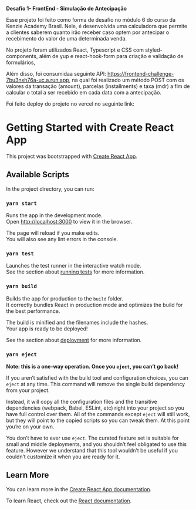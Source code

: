 **Desafio 1- FrontEnd - Simulação de Antecipação**

Esse projeto foi feito como forma de desafio no módulo 6 do curso da Kenzie Academy Brasil.
Nele, é desenvolvida uma calculadora que permite a clientes saberem quanto irão receber caso optem por antecipar o recebimento do valor
de uma determinada venda.

No projeto foram utilizados React, Typescript e CSS com styled-components, além de yup e react-hook-form para criação 
e validação de formulários, 

Além disso, foi consumidaa seguinte API: https://frontend-challenge-7bu3nxh76a-uc.a.run.app, na qual foi realizado um
método POST com os valores da transação (amount), parcelas (installments) e taxa (mdr) a fim de calcular o total a ser
recebido em cada data com a antecipação.

Foi feito deploy do projeto no vercel no seguinte link: 





# Getting Started with Create React App

This project was bootstrapped with [Create React App](https://github.com/facebook/create-react-app).

## Available Scripts

In the project directory, you can run:

### `yarn start`

Runs the app in the development mode.\
Open [http://localhost:3000](http://localhost:3000) to view it in the browser.

The page will reload if you make edits.\
You will also see any lint errors in the console.

### `yarn test`

Launches the test runner in the interactive watch mode.\
See the section about [running tests](https://facebook.github.io/create-react-app/docs/running-tests) for more information.

### `yarn build`

Builds the app for production to the `build` folder.\
It correctly bundles React in production mode and optimizes the build for the best performance.

The build is minified and the filenames include the hashes.\
Your app is ready to be deployed!

See the section about [deployment](https://facebook.github.io/create-react-app/docs/deployment) for more information.

### `yarn eject`

**Note: this is a one-way operation. Once you `eject`, you can’t go back!**

If you aren’t satisfied with the build tool and configuration choices, you can `eject` at any time. This command will remove the single build dependency from your project.

Instead, it will copy all the configuration files and the transitive dependencies (webpack, Babel, ESLint, etc) right into your project so you have full control over them. All of the commands except `eject` will still work, but they will point to the copied scripts so you can tweak them. At this point you’re on your own.

You don’t have to ever use `eject`. The curated feature set is suitable for small and middle deployments, and you shouldn’t feel obligated to use this feature. However we understand that this tool wouldn’t be useful if you couldn’t customize it when you are ready for it.

## Learn More

You can learn more in the [Create React App documentation](https://facebook.github.io/create-react-app/docs/getting-started).

To learn React, check out the [React documentation](https://reactjs.org/).
